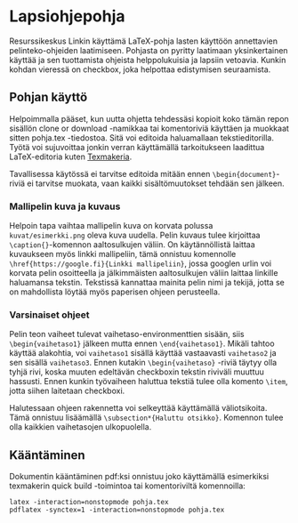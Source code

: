 # Lapsiohjepohja
Resurssikeskus Linkin käyttämä LaTeX-pohja lasten käyttöön annettavien pelinteko-ohjeiden laatimiseen. Pohjasta on pyritty laatimaan yksinkertainen käyttää ja sen tuottamista ohjeista helppolukuisia ja lapsiin vetoavia. Kunkin kohdan vieressä on checkbox, joka helpottaa edistymisen seuraamista.

## Pohjan käyttö
Helpoimmalla pääset, kun uutta ohjetta tehdessäsi kopioit koko tämän repon sisällön clone or download -namikkaa tai komentoriviä käyttäen ja muokkaat sitten pohja.tex -tiedostoa. Sitä voi editoida haluamallaan tekstieditorilla. Työtä voi sujuvoittaa jonkin verran käyttämällä tarkoitukseen laadittua LaTeX-editoria kuten [Texmakeria](http://www.xm1math.net/texmaker/).

Tavallisessa käytössä ei tarvitse editoida mitään ennen `\begin{document}`-riviä ei tarvitse muokata, vaan kaikki sisältömuutokset tehdään sen jälkeen.

### Mallipelin kuva ja kuvaus
Helpoin tapa vaihtaa mallipelin kuva on korvata polussa `kuvat/esimerkki.png` oleva kuva uudella. Pelin kuvaus tulee kirjoittaa `\caption{}`-komennon aaltosulkujen väliin. On käytännöllistä laittaa kuvaukseen myös linkki mallipeliin, tämä onnistuu komennolle `\href{https://google.fi}{Linkki mallipeliin}`, jossa googlen urlin voi korvata pelin osoitteella ja jälkimmäisten aaltosulkujen väliin laittaa linkille haluamansa tekstin. Tekstissä kannattaa mainita pelin nimi ja tekijä, jotta se on mahdollista löytää myös paperisen ohjeen perusteella.

### Varsinaiset ohjeet
Pelin teon vaiheet tulevat vaihetaso-environmenttien sisään, siis `\begin{vaihetaso1}` jälkeen mutta ennen `\end{vaihetaso1}`. Mikäli tahtoo käyttää alakohtia, voi `vaihetaso1` sisällä käyttää vastaavasti `vaihetaso2` ja sen sisällä `vaihetaso3`. Ennen kutakin `\begin{vaihetaso}` -riviä täytyy olla tyhjä rivi, koska muuten edeltävän checkboxin tekstin riviväli muuttuu hassusti. Ennen kunkin työvaiheen haluttua tekstiä tulee olla komento `\item`, jotta siihen laitetaan checkboxi.

Halutessaan ohjeen rakennetta voi selkeyttää käyttämällä väliotsikoita. Tämä onnistuu lisäämällä `\subsection*{Haluttu otsikko}`. Komennon tulee olla kaikkien vaihetasojen ulkopuolella.

## Kääntäminen
Dokumentin kääntäminen pdf:ksi onnistuu joko käyttämällä esimerkiksi texmakerin quick build -toimintoa tai komentoriviltä komennoilla:
```
latex -interaction=nonstopmode pohja.tex
pdflatex -synctex=1 -interaction=nonstopmode pohja.tex
```

